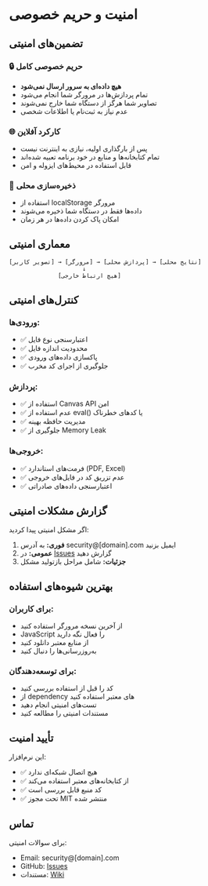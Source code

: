 # امنیت و حریم خصوصی

## تضمین‌های امنیتی

### 🔒 حریم خصوصی کامل
- **هیچ داده‌ای به سرور ارسال نمی‌شود**
- تمام پردازش‌ها در مرورگر شما انجام می‌شود
- تصاویر شما هرگز از دستگاه شما خارج نمی‌شوند
- عدم نیاز به ثبت‌نام یا اطلاعات شخصی

### 🌐 کارکرد آفلاین
- پس از بارگذاری اولیه، نیازی به اینترنت نیست
- تمام کتابخانه‌ها و منابع در خود برنامه تعبیه شده‌اند
- قابل استفاده در محیط‌های ایزوله و امن

### 💾 ذخیره‌سازی محلی
- استفاده از localStorage مرورگر
- داده‌ها فقط در دستگاه شما ذخیره می‌شوند
- امکان پاک کردن داده‌ها در هر زمان

## معماری امنیتی

```
[تصویر کاربر] → [مرورگر] → [پردازش محلی] → [نتایج محلی]
                     ↓
              [هیچ ارتباط خارجی]
```

## کنترل‌های امنیتی

### ورودی‌ها:
- ✅ اعتبارسنجی نوع فایل
- ✅ محدودیت اندازه فایل
- ✅ پاکسازی داده‌های ورودی
- ✅ جلوگیری از اجرای کد مخرب

### پردازش:
- ✅ استفاده از Canvas API امن
- ✅ عدم استفاده از eval() یا کدهای خطرناک
- ✅ مدیریت حافظه بهینه
- ✅ جلوگیری از Memory Leak

### خروجی‌ها:
- ✅ فرمت‌های استاندارد (PDF, Excel)
- ✅ عدم تزریق کد در فایل‌های خروجی
- ✅ اعتبارسنجی داده‌های صادراتی

## گزارش مشکلات امنیتی

اگر مشکل امنیتی پیدا کردید:

1. **فوری:** به آدرس security@[domain].com ایمیل بزنید
2. **عمومی:** در [Issues](../../issues) گزارش دهید
3. **جزئیات:** شامل مراحل بازتولید مشکل

## بهترین شیوه‌های استفاده

### برای کاربران:
- از آخرین نسخه مرورگر استفاده کنید
- JavaScript را فعال نگه دارید
- از منابع معتبر دانلود کنید
- به‌روزرسانی‌ها را دنبال کنید

### برای توسعه‌دهندگان:
- کد را قبل از استفاده بررسی کنید
- از dependency های معتبر استفاده کنید
- تست‌های امنیتی انجام دهید
- مستندات امنیتی را مطالعه کنید

## تأیید امنیت

این نرم‌افزار:
- ✅ هیچ اتصال شبکه‌ای ندارد
- ✅ از کتابخانه‌های معتبر استفاده می‌کند
- ✅ کد منبع قابل بررسی است
- ✅ تحت مجوز MIT منتشر شده

## تماس

برای سوالات امنیتی:
- Email: security@[domain].com
- GitHub: [Issues](../../issues)
- مستندات: [Wiki](../../wiki)